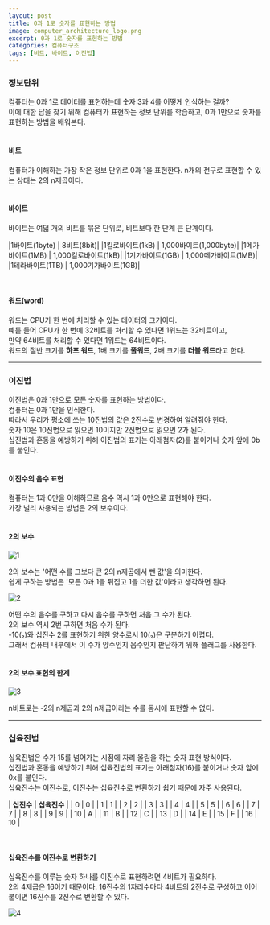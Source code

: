 ```yaml
---
layout: post
title: 0과 1로 숫자를 표현하는 방법
image: computer_architecture_logo.png
excerpt: 0과 1로 숫자를 표현하는 방법
categories: 컴퓨터구조
tags: [비트, 바이트, 이진법]
---
```


### 정보단위  

컴퓨터는 0과 1로 데이터를 표현하는데 숫자 3과 4를 어떻게 인식하는 걸까?  
이에 대한 답을 찾기 위해 컴퓨터가 표현하는 정보 단위를 학습하고, 0과 1만으로 숫자를 표현하는 방법을 배워본다.  
<br />

#### 비트

컴퓨터가 이해하는 가장 작은 정보 단위로 0과 1을 표현한다.
n개의 전구로 표현할 수 있는 상태는 2의 n제곱이다.  
<br />

#### 바이트

바이트는 여덟 개의 비트를 묶은 단위로, 비트보다 한 단계 큰 단계이다.


|1바이트(1byte) | 8비트(8bit)|
|1킬로바이트(1kB) | 1,000바이트(1,000byte)|
|1메가바이트(1MB) | 1,000킬로바이트(1kB)|
|1기가바이트(1GB) | 1,000메가바이트(1MB)|
|1테라바이트(1TB) | 1,000기가바이트(1GB)|

<br/>

#### 워드(word)

워드는 CPU가 한 번에 처리할 수 있는 데이터의 크기이다.  
예를 들어 CPU가 한 번에 32비트를 처리할 수 있다면 1워드는 32비트이고,  
만약 64비트를 처리할 수 있다면 1워드는 64비트이다.  
워드의 절반 크기를 **하프 워드**, 1배 크기를 **풀워드**, 2배 크기를 **더블 워드**라고 한다.

---

### 이진법  

이진법은 0과 1만으로 모든 숫자를 표현하는 방법이다.  
컴퓨터는 0과 1만을 인식한다.  
따라서 우리가 평소에 쓰는 10진법의 값은 2진수로 변경하여 알려줘야 한다.  
숫자 10은 10진법으로 읽으면 10이지만 2진법으로 읽으면 2가 된다.  
십진법과 혼동을 예방하기 위해 이진법의 표기는 아래첨자(2)를 붙이거나 숫자 앞에 0b를 붙인다.  
<br/>

#### 이진수의 음수 표현

컴퓨터는 1과 0만을 이해하므로 음수 역시 1과 0만으로 표현해야 한다.  
가장 널리 사용되는 방법은 2의 보수이다.  
<br/>

#### 2의 보수

![1](https://github.com/DaYoung-woo/DaYoung-woo.github.io/assets/131967254/be9da574-dfab-437f-afd4-adfc4bdaf7c5)  

2의 보수는 '어떤 수를 그보다 큰 2의 n제곱에서 뺀 값'을 의미한다.  
쉽게 구하는 방법은 '모든 0과 1을 뒤집고 1을 더한 값'이라고 생각하면 된다.

![2](https://github.com/DaYoung-woo/DaYoung-woo.github.io/assets/131967254/996ff8e1-f6b8-4227-8957-69108c251599)  


어떤 수의 음수를 구하고 다시 음수를 구하면 처음 그 수가 된다.  
2의 보수 역시 2번 구하면 처음 수가 된다.  
-10(₂)와 십진수 2를 표현하기 위한 양수로서 10(₂)은 구분하기 어렵다.  
그래서 컴퓨터 내부에서 이 수가 양수인지 음수인지 판단하기 위해 플래그를 사용한다.  
<br/>

#### 2의 보수 표현의 한계

![3](https://github.com/DaYoung-woo/DaYoung-woo.github.io/assets/131967254/0b61af5c-b5a1-45ac-95d6-4ee782093709)  

n비트로는 -2의 n제곱과 2의 n제곱이라는 수를 동시에 표현할 수 없다.
<br/>

---

### 십육진법

십육진법은 수가 15를 넘어가는 시점에 자리 올림을 하는 숫자 표현 방식이다.  
십진법과 혼동을 예방하기 위해 십육진법의 표기는 아래첨자(16)를 붙이거나 숫자 앞에 0x를 붙인다.  
십육진수는 이진수로, 이진수는 십육진수로 변환하기 쉽기 때문에 자주 사용된다.

| **십진수** | **십육진수** |
| 0 | 0 |
| 1 | 1 |
| 2 | 2 |
| 3 | 3 |
| 4 | 4 |
| 5 | 5 |
| 6 | 6 |
| 7 | 7 |
| 8 | 8 |
| 9 | 9 |
| 10 | A |
| 11 | B |
| 12 | C |
| 13 | D |
| 14 | E |
| 15 | F |
| 16 | 10 |

<br />

#### 십육진수를 이진수로 변환하기

십육진수를 이루는 숫자 하나를  이진수로 표현하려면 4비트가 필요하다.  
2의 4제곱은 16이기 때문이다.
16진수의 1자리수마다 4비트의 2진수로 구성하고 이어 붙이면 16진수를 2진수로 변환할 수 있다.  

![4](https://github.com/DaYoung-woo/DaYoung-woo.github.io/assets/131967254/b05ad9fc-5856-4163-9c25-72de03deab42)  
<br />
